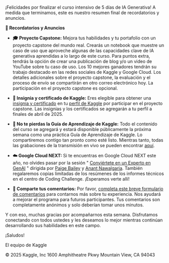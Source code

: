 ¡Felicidades por finalizar el curso intensivo de 5 días de IA Generativa! A medida que terminamos, este es nuestro resumen final de recordatorios y anuncios.

**🎒 Recordatorios y Anuncios**

* **🎓 Proyecto Capstone:** Mejora tus habilidades y tu portafolio con un proyecto capstone del mundo real. Crearás un notebook que muestre un caso de uso que aproveche algunas de las capacidades clave de IA generativa aprendidas a lo largo de este curso. Para puntos extra, tendrás la opción de crear una publicación de blog y/o un video de YouTube sobre tu caso de uso. Los 10 mejores ganadores tendrán su trabajo destacado en las redes sociales de Kaggle y Google Cloud. Los detalles adicionales sobre el proyecto capstone, la evaluación y el proceso de envío se compartirán en otro correo electrónico hoy. La participación en el proyecto capstone es opcional.

* **🏅 Insignia y certificado de Kaggle:** Eres elegible para obtener una [insignia y certificado](https://notifications.googleapis.com/email/redirect?t=3DAFG8qyUMO3PYJq2oRLPiDm5wUxL6xrNIQC0U4Op84i5FeYSCyaRjw7q8VPUyhenu6nU74QlJMWpz56kET3tXITHbPTalQ7_wxOGMm_FVkpnhSLLo5YOLAqigs0Yr4dOyqGRWZc3ks8z4V3pIsm7DJ4cAjHW7kkqSf28nbOezbjjt-Fzt_btbpcOLPXG0o0v-CgcA4Fmc2mXW-N506vS9NI-5AiHIp2dtmR-2T4B79EYuT-mEEt-WO1dswxENrKZcH6wu7w&r=3DeJwFwQEKgCAMAMAX5aAwqN_IHCbmJm1j3-_uMVt6A0REGqW1lxLKhNoVXbULK6xPqqNthVmckSaxKeTzuPL-AwKAF2U&s=3DALHZ2r7T9bpSx3Rh5AS80MnAAgzX) en tu [perfil de Kaggle](https://notifications.googleapis.com/email/redirect?t=3DAFG8qyW_BhAsEbz47rXWAoRWdphq0fqOInXqztCYidJGXDKJLKzvKCUtERLHIRxL4TOXflt8GICvey1BOxFnSWIQNyrTD6rkdXSfDMyeWbW3fom_2LLrIKeesfFEtK9zHlMm-j_Q2E5fDFo_88sSbV9jC62vxxDYFkBD4Ot1MkgE-tewkjGIZofjJrEaFvx6CCBlVFK16uVyDqzOQrMggXgHCZBE2ibLFMVsRj78_vqRAQ4GtljkGQJaVf1uPwbZB_zFBA&r=3DeJzLKCkpKLbS1y8vL9fLTkxPz0nVS87P1c9NBQB5ZAk4&s=3DALHZ2r4JytZGGdp2Q1a51XDZoTqh) por participar en el proyecto capstone. Las insignias y los certificados se agregarán a tu perfil a finales de abril de 2025.

* **📖 No te pierdas la Guía de Aprendizaje de Kaggle:** Todo el contenido del curso se agregará y estará disponible públicamente la próxima semana como una práctica Guía de Aprendizaje de Kaggle. Lo compartiremos contigo tan pronto como esté listo. Mientras tanto, todas las grabaciones de la transmisión en vivo se pueden encontrar [aquí](https://notifications.googleapis.com/email/redirect?t=3DAFG8qyVVcT3EO0QKoQovt-KJN0vbrh239l_jxi5FufQ2sjiwNMFMMvGYSJspLonFMZ-uMr2awd1sxjJ-5hhfwTaD-3grbU3AVmJ52C-sxeWZwj2Cg-jy0PBtU2fKg7tJshPbKZxoTVsO1E4aCBR6cdjDsTDVj_ZQD2EhZ_nQmnA5L3n7aO2vFiLadKjmKnbQmHeIQWK_Y9avHwmdYIL2t471k4pQm6AIW9bNST9mxua2hMi5Ouj1UbzZ2Q2_yTvztcuWCg&r=3DeJzLKCkpKLbS1y8vL9erzC8tKU1K1UvOz9UvyEmszMksLrEHEbYBPoVuiSGe6Sa5laW6OUlOIUWhBfmBgZ5VUVEVZUX-iQGmAON5Gt4&s=3DALHZ2r7FvNIpFhgOmfJTk-VHseEY).

* **☁️ Google Cloud NEXT:** Si te encuentras en Google Cloud NEXT este año, no olvides pasar por la sesión " [Conviértete en un Experto en GenAI](https://notifications.googleapis.com/email/redirect?t=3DAFG8qyX7mCBtQHV6wFsXffkIdPIiJdHxwRTXKbIVZc70FutG7xbmDPT6oV4sTKUrr9nvhGalYOC-veLUy0eqTSq1hOZLHLTZISjQtvAGPhUD6wmNDRytsVtDmh0SBx3kbllA5czBPxgnqEsO14hwWkf58F9RdmXDXOnHj3G5VtrRKJ0qTI2N-iZRcEanU20Qj6B9QgPNG3-tMq2nKyNXLJaRnFiXNd4V5GUWIhyYtoHnwhrGUJp5fdLQFm9agb1d7Ff8CQ&r=3DeJwtjbFuAjEQRP-Gbrlg5SgiWTRAlQKkKAoVMr6VvcL2Wl4bwt9jTpQz82bG15rlaxhs4DYt71S9Y3YBl5bjkPC_DmrcCIoQJ73d_X7_gFKfi1bjWbgVi9pyfgRK19mLOFGLuqVsaBK2s2lN7NIlvT-pEY4KXOCLCbD7O6w-1pD9Q8iagDdMFbDA67aD8d3mVHugCzoggUA3nAnwHDEbh9B_qM-JNwXnSsUSNTwBaMJQSA&s=3DALHZ2r7GK-DtThgK0VRao3zarAag) " dirigida por [Paige Bailey](https://notifications.googleapis.com/email/redirect?t=3DAFG8qyXUOR2lupuXBaA8lPn37D57Ryu7NczdoSWitszwaQCVon6xCNhm_Kk39Hlu9l2jtC5kYMT5wZlnaSDNxZ3bqWNw_NkZtpVziVFdwlnwQfOqboOVKVrOqyGbfiLxxulp0rFoNEj0BKw6xG_A116DgBtDpXQngmw-pjkITc_QdOJ3oMBAAEzjgh5EfEsI5ZHmaTq5afcKwDTKaIRylPytn-GNOt3CrYx1RSMmkTDwjkwNFaP4reeuPAEKkI3p5fwRA&r=3DeJzLKCkpKLbS16_QS87P1XepzEvMzUwOT00KSMxMT7UvSk2LLy5Kti0pB5Kqpq7p-fnpOamq5s4l5cmJuQVAkeLUogIwP70IyEssLcnILwIAFnkecQ&s=3DALHZ2r6uNtZDCo9v5Qs0q3uaQgJ0) y [Anant Nawalgaria](https://notifications.googleapis.com/email/redirect?t=3DAFG8qyVFezt1n0TPrI2pInM-CS5IQth-ZlabyeOJKz1ZzR4SkNqnxgRKqMjZrkuk2nWnBjbacUZchYpKsFSpGw42MTkqZr-hPMC32OW87SMlowqIW3aiZxuL0_fNuW6lvNGmm4A3_-7N6ZCAHSA-tadWouQdtHlEylMP32SMflvRJidAUcHnXdJRMuQtB47mxqugj54cuUjCAhrUyCls4VxbEh_NYP6SP2Zi-K5QN5Igxb4Rm2xhU__RwiI1GgZdsVP-rA&r=3DeJzLKCkpKLbS1y8vL9fLyczLTk3JzNNLzs_Vz8zTT8xLzCvRzUssT8xJTyzKTNQHAI=RgENQ&s=3DALHZ2r6p15EEwZImleEoDvr7e3Tw). También regalaremos copias limitadas de los resúmenes de los informes técnicos en el centro de Coding Challenge. ¡Esperamos verte allí!

* **📣 Comparte tus comentarios:** Por favor, [completa este breve formulario de comentarios](https://notifications.googleapis.com/email/redirect?t=3DAFG8qyW6eF95xv8d8rcXjW2i7380xxIytSmcCRvrQr3GOb7KoBJTaAppOb_aw6e6xXRFhpQ6LYNOAnPFI2-K9ROIiNxJqGrBnU5k-ekKat2rdGYXsgMH6W82bT5eb9hhQBH-bmgRw3B6H_hhhhhtpGZhk2IyvRudNAeQvVwAvIs6dIoAO7io5LW5ceLgD5KkfVHh6Q8Lb8xuUMsIKeXNcfV5glMB60u8sDryovpmD3sMqYFdHwAG1g5kMz2rcRZXreMbKQ&r=3DeJzLKCkpKLbS10_JTy7WS8_PT89J1UvOz9VPyy_KLdZP0U_VN3Rz9CwI9AlOKXTKNnb09HSszCx3jnfKyvSy8CwPdbXICQ_3DjEqqzIs94lPzjXwC_AONa_ycE3XL8tMLQcZY19aXGCbkZqYkloEAEQbJnM&s=3DALHZ2r7SW9_vC4Z-aPIHbKzm-es-) para contarnos más sobre tu experiencia. Nos ayudará a mejorar el programa para futuros participantes. Tus comentarios son completamente anónimos y solo deberían tomar unos minutos.

Y con eso, muchas gracias por acompañarnos esta semana. Disfrutamos conectando con todos ustedes y les deseamos lo mejor mientras continúan desarrollando sus habilidades en este campo.

¡Saludos!

El equipo de Kaggle

© 2025 Kaggle, Inc 1600 Amphitheatre Pkwy Mountain View, CA 94043